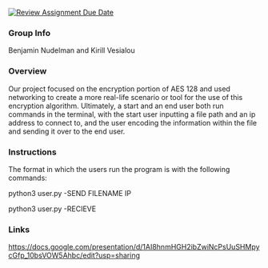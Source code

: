 [![Review Assignment Due Date](https://classroom.github.com/assets/deadline-readme-button-24ddc0f5d75046c5622901739e7c5dd533143b0c8e959d652212380cedb1ea36.svg)](https://classroom.github.com/a/ecp4su41)
### Group Info

Benjamin Nudelman and Kirill Vesialou
### Overview

Our project focused on the encryption portion of AES 128 and used networking to create a more real-life scenario or tool for the use of this encryption algorithm. Ultimately, a start and an end user both run commands in the terminal, with the start user inputting a file path and an ip address to connect to, and the user encoding the information within the file and sending it over to the end user.

### Instructions

The format in which the users run the program is with the following commands:

python3 user.py -SEND FILENAME IP

python3 user.py -RECIEVE

### Links

https://docs.google.com/presentation/d/1AI8hnmHGH2ibZwiNcPsUuSHMpycGfp_10bsVOW5Ahbc/edit?usp=sharing